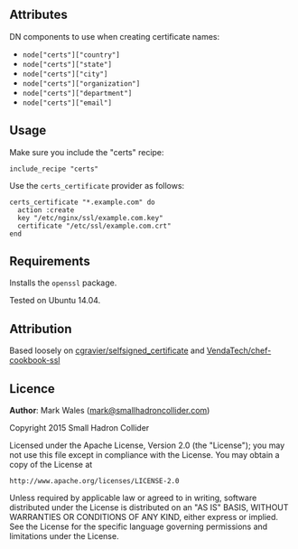 ## Attributes

DN components to use when creating certificate names:

- `node["certs"]["country"]`
- `node["certs"]["state"]`
- `node["certs"]["city"]`
- `node["certs"]["organization"]`
- `node["certs"]["department"]`
- `node["certs"]["email"]`

## Usage

Make sure you include the "certs" recipe:

```
include_recipe "certs"
```

Use the `certs_certificate` provider as follows:

```
certs_certificate "*.example.com" do
  action :create
  key "/etc/nginx/ssl/example.com.key"
  certificate "/etc/ssl/example.com.crt"
end
```

## Requirements

Installs the `openssl` package.

Tested on Ubuntu 14.04.


## Attribution
Based loosely on [cgravier/selfsigned_certificate](https://github.com/cgravier/selfsigned_certificate) and [VendaTech/chef-cookbook-ssl](https://github.com/VendaTech/chef-cookbook-ssl)

## Licence

**Author**: Mark Wales (<mark@smallhadroncollider.com>)

Copyright 2015 Small Hadron Collider 

Licensed under the Apache License, Version 2.0 (the "License");
you may not use this file except in compliance with the License.
You may obtain a copy of the License at

    http://www.apache.org/licenses/LICENSE-2.0

Unless required by applicable law or agreed to in writing, software
distributed under the License is distributed on an "AS IS" BASIS,
WITHOUT WARRANTIES OR CONDITIONS OF ANY KIND, either express or implied.
See the License for the specific language governing permissions and
limitations under the License.
